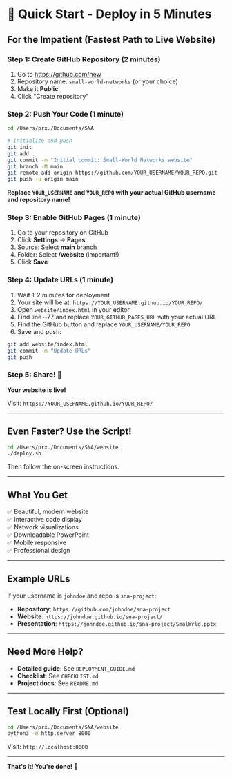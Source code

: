 # 🚀 Quick Start - Deploy in 5 Minutes

## For the Impatient (Fastest Path to Live Website)

### Step 1: Create GitHub Repository (2 minutes)

1. Go to https://github.com/new
2. Repository name: `small-world-networks` (or your choice)
3. Make it **Public**
4. Click "Create repository"

### Step 2: Push Your Code (1 minute)

```bash
cd /Users/prx./Documents/SNA

# Initialize and push
git init
git add .
git commit -m "Initial commit: Small-World Networks website"
git branch -M main
git remote add origin https://github.com/YOUR_USERNAME/YOUR_REPO.git
git push -u origin main
```

**Replace `YOUR_USERNAME` and `YOUR_REPO` with your actual GitHub username and repository name!**

### Step 3: Enable GitHub Pages (1 minute)

1. Go to your repository on GitHub
2. Click **Settings** → **Pages**
3. Source: Select **main** branch
4. Folder: Select **/website** (important!)
5. Click **Save**

### Step 4: Update URLs (1 minute)

1. Wait 1-2 minutes for deployment
2. Your site will be at: `https://YOUR_USERNAME.github.io/YOUR_REPO/`
3. Open `website/index.html` in your editor
4. Find line ~77 and replace `YOUR_GITHUB_PAGES_URL` with your actual URL
5. Find the GitHub button and replace `YOUR_USERNAME/YOUR_REPO`
6. Save and push:

```bash
git add website/index.html
git commit -m "Update URLs"
git push
```

### Step 5: Share! 🎉

**Your website is live!**

Visit: `https://YOUR_USERNAME.github.io/YOUR_REPO/`

---

## Even Faster? Use the Script!

```bash
cd /Users/prx./Documents/SNA/website
./deploy.sh
```

Then follow the on-screen instructions.

---

## What You Get

✅ Beautiful, modern website  
✅ Interactive code display  
✅ Network visualizations  
✅ Downloadable PowerPoint  
✅ Mobile responsive  
✅ Professional design  

---

## Example URLs

If your username is `johndoe` and repo is `sna-project`:

- **Repository**: `https://github.com/johndoe/sna-project`
- **Website**: `https://johndoe.github.io/sna-project/`
- **Presentation**: `https://johndoe.github.io/sna-project/SmalWrld.pptx`

---

## Need More Help?

- **Detailed guide**: See `DEPLOYMENT_GUIDE.md`
- **Checklist**: See `CHECKLIST.md`
- **Project docs**: See `README.md`

---

## Test Locally First (Optional)

```bash
cd /Users/prx./Documents/SNA/website
python3 -m http.server 8000
```

Visit: `http://localhost:8000`

---

**That's it! You're done!** 🎉
